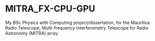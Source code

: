 MITRA_FX-CPU-GPU
================

My BSc Physics with Computing project/dissertation, for the Mauritius Radio Telescope, Multi-frequency Interferometry Telescope for Radio Astronomy (MITRA) array.

